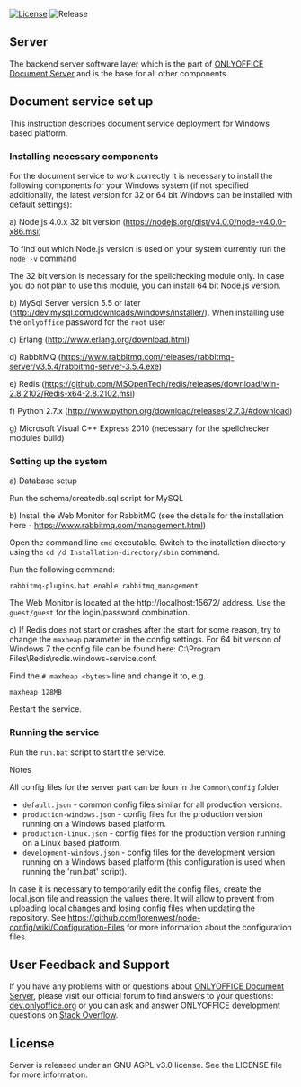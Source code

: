 
[![License](https://img.shields.io/badge/License-GNU%20AGPL%20V3-green.svg?style=flat)](http://www.gnu.org/licenses/agpl-3.0.ru.html) ![Release](https://img.shields.io/badge/Release-v4.1.0-blue.svg?style=flat)


## Server
The backend server software layer which is the part of [ONLYOFFICE Document Server][2] and is the base for all other components.

## Document service set up

This instruction describes document service deployment for Windows based platform.

### Installing necessary components

For the document service to work correctly it is necessary to install the following components for your Windows system (if not specified additionally, the latest version for 32 or 64 bit Windows can be installed with default settings):

a) Node.js 4.0.x 32 bit version (https://nodejs.org/dist/v4.0.0/node-v4.0.0-x86.msi) 

To find out which Node.js version is used on your system currently run the `node -v` command

The 32 bit version is necessary for the spellchecking module only. In case you do not plan to use this module, you can install 64 bit Node.js version.

b) MySql Server version 5.5 or later (http://dev.mysql.com/downloads/windows/installer/). When installing use the `onlyoffice` password for the `root` user

c) Erlang (http://www.erlang.org/download.html)

d) RabbitMQ (https://www.rabbitmq.com/releases/rabbitmq-server/v3.5.4/rabbitmq-server-3.5.4.exe)

e) Redis (https://github.com/MSOpenTech/redis/releases/download/win-2.8.2102/Redis-x64-2.8.2102.msi)

f) Python 2.7.x (http://www.python.org/download/releases/2.7.3/#download)

g) Microsoft Visual C++ Express 2010 (necessary for the spellchecker modules build)

### Setting up the system

a) Database setup

Run the schema/createdb.sql script for MySQL

b) Install the Web Monitor for RabbitMQ (see the details for the installation here - https://www.rabbitmq.com/management.html)

Open the command line `cmd` executable. Switch to the installation directory using the `cd /d Installation-directory/sbin` command.

Run the following command: 

```
rabbitmq-plugins.bat enable rabbitmq_management
```

The Web Monitor is located at the http://localhost:15672/ address. Use the `guest/guest` for the login/password combination.

c) If Redis does not start or crashes after the start for some reason, try to change the `maxheap` parameter in the config settings. For 64 bit version of Windows 7 the config file can be found here: C:\Program Files\Redis\redis.windows-service.conf. 

Find the `# maxheap <bytes>` line and change it to, e.g. 

```
maxheap 128MB
```

Restart the service.

### Running the service

Run the `run.bat` script to start the service.

Notes

All config files for the server part can be foun in the `Common\config` folder
* `default.json` - common config files similar for all production versions.
* `production-windows.json` - config files for the production version running on a Windows based platform.
* `production-linux.json` - config files for the production version running on a Linux based platform.
* `development-windows.json` - config files for the development version running on a Windows based platform (this configuration is used when running the 'run.bat' script).

In case it is necessary to temporarily edit the config files, create the local.json file and reassign the values there. It will allow to prevent from uploading local changes and losing config files when updating the repository. See https://github.com/lorenwest/node-config/wiki/Configuration-Files for more information about the configuration files.

## User Feedback and Support

If you have any problems with or questions about [ONLYOFFICE Document Server][2], please visit our official forum to find answers to your questions: [dev.onlyoffice.org][1] or you can ask and answer ONLYOFFICE development questions on [Stack Overflow][3].

  [1]: http://dev.onlyoffice.org
  [2]: https://github.com/ONLYOFFICE/DocumentServer
  [3]: http://stackoverflow.com/questions/tagged/onlyoffice

## License

Server is released under an GNU AGPL v3.0 license. See the LICENSE file for more information.
